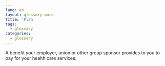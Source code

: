 ```yaml
---
lang: en
layout: glossary-word
title: 'Plan'
tags:
  - glossary
categories:
  - glossary
---
```

A benefit your employer, union or other group sponsor provides to you to pay for your health care services.